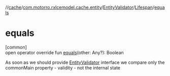 //[cache](../../../../index.md)/[com.motorro.rxlcemodel.cache.entity](../../index.md)/[EntityValidator](../index.md)/[Lifespan](index.md)/[equals](equals.md)

# equals

[common]\
open operator override fun [equals](equals.md)(other: Any?): Boolean

As soon as we should provide [EntityValidator](../index.md) interface we compare only the commonMain property - validity - not the internal state
